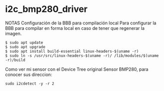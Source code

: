 # i2c_bmp280_driver

NOTAS
Configuración de la BBB para compilación local
Para configurar la BBB para compilar en forma local en caso de tener que regenerar la imagen.

```
$ sudo apt update
$ sudo apt upgrade
$ sudo apt install build-essential linux-headers-$(uname -r)
$ sudo ln -s /usr/src/linux-headers-$(uname -r)/ /lib/modules/$(uname -r)/build
```

Como ver mi sensor con el Device Tree original
Sensor BMP280, para conocer sus direccion:
```
sudo i2cdetect -y -r 2
```
